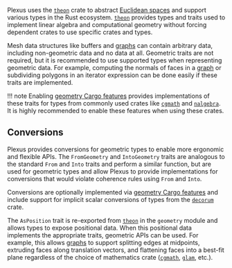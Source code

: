 Plexus uses the [`theon`] crate to abstract [Euclidean spaces][space] and
support various types in the Rust ecosystem. [`theon`] provides types and traits
used to implement linear algebra and computational geometry without forcing
dependent crates to use specific crates and types.

Mesh data structures like buffers and [graphs](../graphs) can contain arbitrary
data, including non-geometric data and no data at all. Geometric traits are not
required, but it is recommended to use supported types when representing
geometric data. For example, computing the normals of faces in a
[graph](../graphs) or subdividing polygons in an iterator expression can be done
easily if these traits are implemented.

!!! note
    Enabling [geometry Cargo features](../getting-started/#integrations)
    provides implementations of these traits for types from commonly used crates
    like [`cgmath`] and [`nalgebra`]. It is highly recommended to enable these
    features when using these crates.

## Conversions

Plexus provides conversions for geometric types to enable more ergonomic and
flexible APIs. The `FromGeometry` and `IntoGeometry` traits are analogous to the
standard `From` and `Into` traits and perform a similar function, but are used
for geometric types and allow Plexus to provide implementations for conversions
that would violate coherence rules using `From` and `Into`.

Conversions are optionally implemented via [geometry Cargo
features](../getting-started/#integrations) and include support for implicit
scalar conversions of types from the [`decorum`] crate.

The `AsPosition` trait is re-exported from [`theon`] in the `geometry` module
and allows types to expose positional data. When this positional data implements
the appropriate traits, geometric APIs can be used. For example, this allows
[graphs](../graphs) to support splitting edges at midpoints, extruding faces
along translation vectors, and flattening faces into a best-fit plane regardless
of the choice of mathematics crate ([`cgmath`], [`glam`], etc.).

[space]: https://en.wikipedia.org/wiki/euclidean_space

[`cgmath`]: https://crates.io/crates/cgmath
[`decorum`]: https://crates.io/crates/decorum
[`glam`]: https://crates.io/crates/glam
[`nalgebra`]: https://crates.io/crates/nalgebra
[`theon`]: https://crates.io/crates/theon
